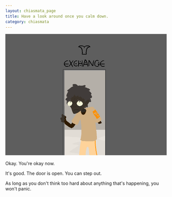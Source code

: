 ```yaml
---
layout: chiasmata_page
title: Have a look around once you calm down.
category: chiasmata
---
```


![116](/chiasmata/images/narrative/115.png)

Okay. You're okay now.

It's good. The door is open. You can step out.

As long as you don't think too hard about anything that's happening, you won't panic.